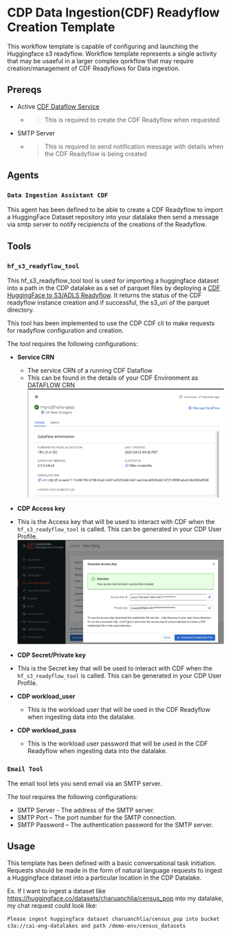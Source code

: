 # CDP Data Ingestion(CDF) Readyflow Creation Template
This workflow template is capable of configuring and launching the Huggingface s3 readyflow. Workflow template represents a single activity that may be usaeful in a larger complex qorkflow that may require creation/management of CDF Readyflows for Data ingestion.

## Prereqs
- Active [CDF Dataflow Service](https://docs.cloudera.com/cdp-public-cloud-patterns/cloud/bi-at-scale/topics/pat-bias-enable-df-environment.html)
    - > This is required to create the CDF Readyflow when requested

- SMTP Server
    - > This is required to send notification message with details when the CDF Readyflow is being created


## Agents
### `Data Ingestion Assistant CDF`
This agent has been defined to be able to create a CDF Readyflow to import a HuggingFace Dataset repository into your datalake then send a message via smtp server to notify recipiencts of the creations of the Readyflow.

## Tools
### `hf_s3_readyflow_tool`
This hf_s3_readyflow_tool tool is used for importing a huggingface dataset into a path in the CDP datalake as a set of parquet files by deploying a [CDF HuggingFace to S3/ADLS Readyflow](https://docs.cloudera.com/dataflow/cloud/readyflow-overview-huggingface-s3-adls/topics/cdf-readyflow-huggingface-s3-adls.html). It returns the status of the CDF readyflow instance creation and if successful, the s3_uri of the parquet directory.

This tool has been implemented to use the CDP CDF cli to make requests for readyflow configuration and creation.


The tool requires the following configurations:
- **Service CRN**
  - The service CRN of a running CDF Dataflow
  - This can be found in the details of your CDF Environment as DATAFLOW CRN 
  ![](cdf_hf_readyflow_1.png)
- **CDP Access key**
 - This is the Access key that will be used to interact with CDF when the `hf_s3_readyflow_tool` is called. This can be generated in your CDP User Profile.
 ![alt text](cdf_hf_readyflow_2.png)
- **CDP Secret/Private key**
 - This is the Secret key that will be used to interact with CDF when the `hf_s3_readyflow_tool` is called. This can be generated in your CDP User Profile.

- **CDP workload_user**
  - This is the workload user that will be used in the CDF Readyflow when ingesting data into the datalake.
- **CDP workload_pass**
  - This is the workload user password that will be used in the CDF Readyflow when ingesting data into the datalake. 

### `Email Tool`
The email tool lets you send email via an SMTP server.

The tool requires the following configurations:
- SMTP Server - The address of the SMTP server.
- SMTP Port – The port number for the SMTP connection.
- SMTP Password – The authentication password for the SMTP server.


## Usage
This template has been defined with a basic conversational task initiation. Requests should be made in the form of natural language requests to ingest a Huggingface dataset into a particular location in the CDP Datalake.

Ex.
If I want to ingest a dataset like https://huggingface.co/datasets/charuanchlia/census_pop into my datalake, my chat request could look like:
```
Please ingest huggingface dataset charuanchlia/census_pop into bucket s3a://cai-eng-datalakes and path /demo-env/census_datasets
```